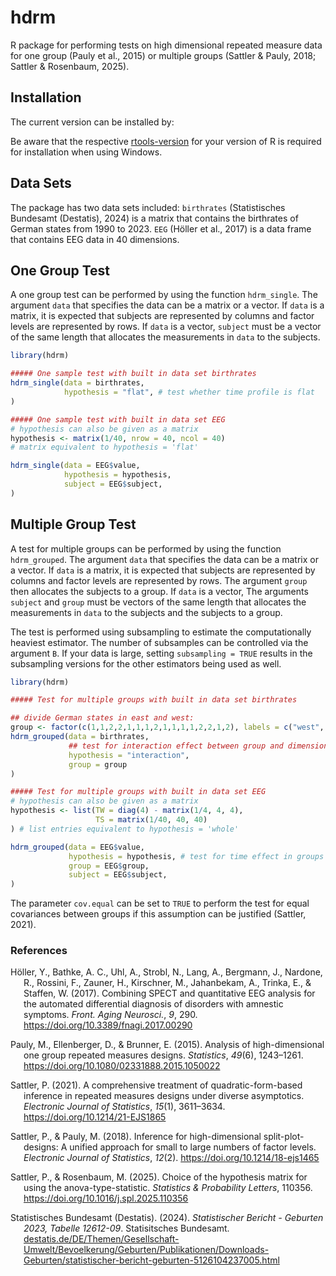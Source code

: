 
# hdrm

<!-- badges: start -->
<!-- badges: end -->

R package for performing tests on high dimensional repeated measure data
for one group (Pauly et al., 2015) or multiple groups (Sattler & Pauly,
2018; Sattler & Rosenbaum, 2025).

## Installation

The current version can be installed by:

Be aware that the respective
[rtools-version](https://cran.r-project.org/bin/windows/Rtools/) for
your version of R is required for installation when using Windows.

## Data Sets

The package has two data sets included: `birthrates` (Statistisches
Bundesamt (Destatis), 2024) is a matrix that contains the birthrates of
German states from 1990 to 2023. `EEG` (Höller et al., 2017) is a data
frame that contains EEG data in 40 dimensions.

## One Group Test

A one group test can be performed by using the function `hdrm_single`.
The argument `data` that specifies the data can be a matrix or a vector.
If `data` is a matrix, it is expected that subjects are represented by
columns and factor levels are represented by rows. If `data` is a
vector, `subject` must be a vector of the same length that allocates the
measurements in `data` to the subjects.

``` r
library(hdrm)

##### One sample test with built in data set birthrates
hdrm_single(data = birthrates,
            hypothesis = "flat", # test whether time profile is flat
)

##### One sample test with built in data set EEG
# hypothesis can also be given as a matrix
hypothesis <- matrix(1/40, nrow = 40, ncol = 40) 
# matrix equivalent to hypothesis = 'flat'

hdrm_single(data = EEG$value,
            hypothesis = hypothesis,
            subject = EEG$subject,
)
```

## Multiple Group Test

A test for multiple groups can be performed by using the function
`hdrm_grouped`. The argument `data` that specifies the data can be a
matrix or a vector. If `data` is a matrix, it is expected that subjects
are represented by columns and factor levels are represented by rows.
The argument `group` then allocates the subjects to a group. If `data`
is a vector, The arguments `subject` and `group` must be vectors of the
same length that allocates the measurements in `data` to the subjects
and the subjects to a group.

The test is performed using subsampling to estimate the computationally
heaviest estimator. The number of subsamples can be controlled via the
argument `B`. If your data is large, setting `subsampling = TRUE`
results in the subsampling versions for the other estimators being used
as well.

``` r
library(hdrm)

##### Test for multiple groups with built in data set birthrates

## divide German states in east and west:
group <- factor(c(1,1,2,2,1,1,1,2,1,1,1,1,2,2,1,2), labels = c("west", "east"))
hdrm_grouped(data = birthrates,
             ## test for interaction effect between group and dimension
             hypothesis = "interaction",
             group = group
)

##### Test for multiple groups with built in data set EEG
# hypothesis can also be given as a matrix
hypothesis <- list(TW = diag(4) - matrix(1/4, 4, 4),
                   TS = matrix(1/40, 40, 40)
) # list entries equivalent to hypothesis = 'whole'

hdrm_grouped(data = EEG$value,
             hypothesis = hypothesis, # test for time effect in groups
             group = EEG$group,
             subject = EEG$subject,
)
```

The parameter `cov.equal` can be set to `TRUE` to perform the test for
equal covariances between groups if this assumption can be justified
(Sattler, 2021).

### References

<div id="refs" class="references csl-bib-body hanging-indent"
entry-spacing="0" line-spacing="2">

<div id="ref-EEG_dataset" class="csl-entry">

Höller, Y., Bathke, A. C., Uhl, A., Strobl, N., Lang, A., Bergmann, J.,
Nardone, R., Rossini, F., Zauner, H., Kirschner, M., Jahanbekam, A.,
Trinka, E., & Staffen, W. (2017). Combining SPECT and quantitative EEG
analysis for the automated differential diagnosis of disorders with
amnestic symptoms. *Front. Aging Neurosci.*, *9*, 290.
<https://doi.org/10.3389/fnagi.2017.00290>

</div>

<div id="ref-Pauly2015" class="csl-entry">

Pauly, M., Ellenberger, D., & Brunner, E. (2015). Analysis of
high-dimensional one group repeated measures designs. *Statistics*,
*49*(6), 1243–1261. <https://doi.org/10.1080/02331888.2015.1050022>

</div>

<div id="ref-Sattler2021" class="csl-entry">

Sattler, P. (2021). <span class="nocase">A comprehensive treatment of
quadratic-form-based inference in repeated measures designs under
diverse asymptotics</span>. *Electronic Journal of Statistics*, *15*(1),
3611–3634. <https://doi.org/10.1214/21-EJS1865>

</div>

<div id="ref-Sattler2018" class="csl-entry">

Sattler, P., & Pauly, M. (2018). Inference for high-dimensional
split-plot-designs: A unified approach for small to large numbers of
factor levels. *Electronic Journal of Statistics*, *12*(2).
<https://doi.org/10.1214/18-ejs1465>

</div>

<div id="ref-Sattler2025" class="csl-entry">

Sattler, P., & Rosenbaum, M. (2025). Choice of the hypothesis matrix for
using the anova-type-statistic. *Statistics & Probability Letters*,
110356. <https://doi.org/10.1016/j.spl.2025.110356>

</div>

<div id="ref-birthrates" class="csl-entry">

Statistisches Bundesamt (Destatis). (2024). *Statistischer Bericht -
Geburten 2023, Tabelle 12612-09*. Statisitsches Bundesamt.
[destatis.de/DE/Themen/Gesellschaft-Umwelt/Bevoelkerung/Geburten/Publikationen/Downloads-Geburten/statistischer-bericht-geburten-5126104237005.html](https://destatis.de/DE/Themen/Gesellschaft-Umwelt/Bevoelkerung/Geburten/Publikationen/Downloads-Geburten/statistischer-bericht-geburten-5126104237005.html)

</div>

</div>
